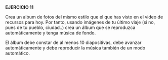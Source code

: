**EJERCICIO 11**

Crea un album de fotos del mismo estilo que el que has visto en el video de recursos para hoy. Por tanto, usando imágenes de tu último viaje (si no, pues de tu pueblo, ciudad..) crea un álbum que se reproduzca automáticamente y tenga música de fondo.

El álbum debe constar de al menos 10 diapositivas, debe avanzar automáticamente y debe reproducir la música también de un modo automático.
<!--stackedit_data:
eyJoaXN0b3J5IjpbMjAwNjI5MTMwNCwtMTMxMDMyNzg2NV19
-->